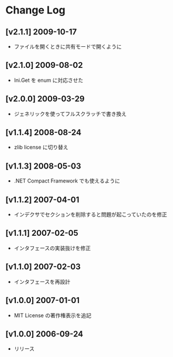 Change Log
==========

[v2.1.1] 2009-10-17
-------------------
- ファイルを開くときに共有モードで開くように

[v2.1.0] 2009-08-02
-------------------
- Ini.Get を enum に対応させた

[v2.0.0] 2009-03-29
-------------------
- ジェネリックを使ってフルスクラッチで書き換え

[v1.1.4] 2008-08-24
-------------------
- zlib license に切り替え

[v1.1.3] 2008-05-03
-------------------
- .NET Compact Framework でも使えるように

[v1.1.2] 2007-04-01
-------------------
- インデクサでセクションを削除すると問題が起こっていたのを修正

[v1.1.1] 2007-02-05
-------------------
- インタフェースの実装抜けを修正

[v1.1.0] 2007-02-03
-------------------
- インタフェースを再設計

[v1.0.0] 2007-01-01
-------------------
- MIT License の著作権表示を追記

[v1.0.0] 2006-09-24
-------------------
- リリース
